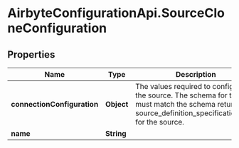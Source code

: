 # AirbyteConfigurationApi.SourceCloneConfiguration

## Properties

Name | Type | Description | Notes
------------ | ------------- | ------------- | -------------
**connectionConfiguration** | **Object** | The values required to configure the source. The schema for this must match the schema return by source_definition_specifications/get for the source. | [optional] 
**name** | **String** |  | [optional] 


